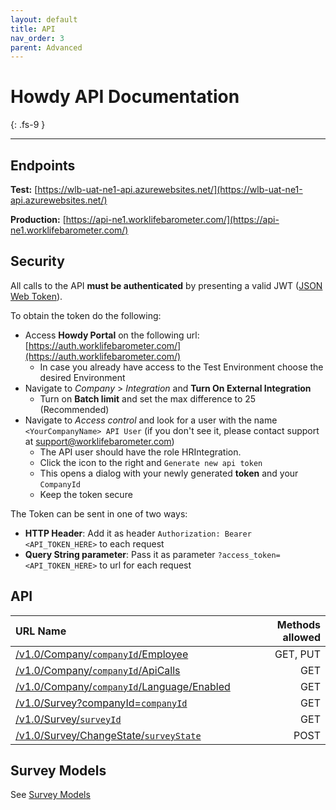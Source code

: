 ```yaml
---
layout: default
title: API
nav_order: 3
parent: Advanced
---
```


# Howdy API Documentation
{: .fs-9 }

---

## Endpoints

**Test:**  [https://wlb-uat-ne1-api.azurewebsites.net/](https://wlb-uat-ne1-api.azurewebsites.net/)

**Production:**  [https://api-ne1.worklifebarometer.com/](https://api-ne1.worklifebarometer.com/)

## Security
All calls to the API **must be authenticated** by presenting a valid JWT ([JSON Web Token](https://jwt.io/)).

To obtain the token do the following:
- Access **Howdy Portal** on the following url: [https://auth.worklifebarometer.com/](https://auth.worklifebarometer.com/)
  - In case you already have access to the Test Environment choose the desired Environment
- Navigate to *Company* > *Integration* and **Turn On External Integration**
  - Turn on **Batch limit** and set the max difference to 25 (Recommended)
- Navigate to *Access control* and look for a user with the name `<YourCompanyName> API User` (if you don't see it, please contact support at [support@worklifebarometer.com](mailto:support@worklifebarometer.com))
  - The API user should have the role HRIntegration. 
  - Click the icon to the right and `Generate new api token`
  - This opens a dialog with your newly generated **token** and your `CompanyId`
  - Keep the token secure

The Token can be sent in one of two ways:
- **HTTP Header**: Add it as header `Authorization: Bearer <API_TOKEN_HERE>` to each request
- **Query String parameter**: Pass it as parameter `?access_token=<API_TOKEN_HERE>` to url for each request


## API

| URL Name                                                                            | Methods allowed |
| :---------------------------------------------------------------------------------- | --------------: |
| [/v1.0/Company/`companyId`/Employee](./Employee/company-employee-get.md)            |        GET, PUT |
| [/v1.0/Company/`companyId`/ApiCalls](./Company/company-apiCalls.md)                 |             GET |
| [/v1.0/Company/`companyId`/Language/Enabled](./Company/company-language-enabled.md) |             GET |
| [/v1.0/Survey?companyId=`companyId`](./Survey/survey-get.md)                        |             GET |
| [/v1.0/Survey/`surveyId`](./Survey/survey-get-by-Id.md)                             |             GET |
| [/v1.0/Survey/ChangeState/`surveyState`](./Survey/survey-changestate.md)            |            POST |

## Survey Models
See [Survey Models](./Survey/survey-interface.md)